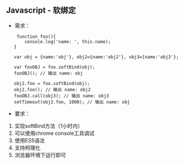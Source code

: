 ## Javascript - 软绑定
 * 需求：
 ```  
     function foo(){
		console.log('name: ', this.name);
    }

    var obj = {name:'obj'}, obj2={name:'obj2'}, obj3={name:'obj3'};

    var fooOBJ = foo.softBind(obj);
    fooOBJ(); // 输出 name: obj

    obj2.foo = foo.softBind(obj);
    obj2.foo(); // 输出 name: obj2
    fooOBJ.call(obj3); // 输出 name: obj3
    setTimeout(obj2.foo, 1000); // 输出 name: obj
```
 * 要求：
 1. 实现softBind方法（1小时内）
 2. 可以使用chrome console工具调试
 3. 使用ES5语法
 4. 支持柯理化
 5. 浏览器环境下运行即可